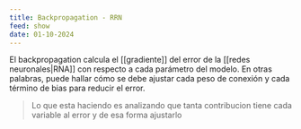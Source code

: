```yaml
---
title: Backpropagation - RRN
feed: show
date: 01-10-2024
---
```


El backpropagation calcula el [[gradiente]] del error de la [[redes neuronales|RNA]] con respecto a cada parámetro del modelo. En otras palabras, puede hallar cómo se debe ajustar cada peso de conexión y cada término de bias para reducir el error.

> Lo que esta haciendo es analizando que tanta contribucion tiene cada variable al error y de esa forma ajustarlo

